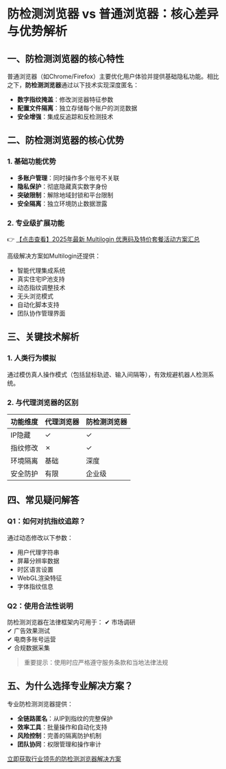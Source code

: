 # 防检测浏览器 vs 普通浏览器：核心差异与优势解析

## 一、防检测浏览器的核心特性

普通浏览器（如Chrome/Firefox）主要优化用户体验并提供基础隐私功能。相比之下，**防检测浏览器**通过以下技术实现深度匿名：

- **数字指纹掩盖**：修改浏览器特征参数
- **配置文件隔离**：独立存储每个账户的浏览数据
- **安全增强**：集成反追踪和反检测技术

## 二、防检测浏览器的核心优势

### 1. 基础功能优势
- **多账户管理**：同时操作多个账号不关联
- **隐私保护**：彻底隐藏真实数字身份
- **突破限制**：解除地域封锁和平台限制
- **安全隔离**：独立环境防止数据泄露

### 2. 专业级扩展功能
👉 [【点击查看】2025年最新 Multilogin 优惠码及特价套餐活动方案汇总](https://bit.ly/multIlogin)

高级解决方案如Multilogin还提供：
- 智能代理集成系统
- 真实住宅IP池支持
- 动态指纹调整技术
- 无头浏览模式
- 自动化脚本支持
- 团队协作管理界面

## 三、关键技术解析

### 1. 人类行为模拟
通过模仿真人操作模式（包括鼠标轨迹、输入间隔等），有效规避机器人检测系统。

### 2. 与代理浏览器的区别
| 功能维度       | 代理浏览器        | 防检测浏览器         |
|----------------|------------------|---------------------|
| IP隐藏         | ✓                | ✓                   |
| 指纹修改       | ✗                | ✓                   |
| 环境隔离       | 基础             | 深度                |
| 安全防护       | 有限             | 企业级              |

## 四、常见疑问解答

### Q1：如何对抗指纹追踪？
通过动态修改以下参数：
- 用户代理字符串
- 屏幕分辨率数据
- 时区语言设置
- WebGL渲染特征
- 字体指纹信息

### Q2：使用合法性说明
防检测浏览器在法律框架内可用于：
✔ 市场调研  
✔ 广告效果测试  
✔ 电商多账号运营  
✔ 合规数据采集  

> 重要提示：使用时应严格遵守服务条款和当地法律法规

## 五、为什么选择专业解决方案？
专业防检测浏览器提供：
- **全链路匿名**：从IP到指纹的完整保护
- **效率工具**：批量操作和自动化支持
- **风险控制**：完善的隔离防护机制
- **团队协同**：权限管理和操作审计

[立即获取行业领先的防检测浏览器解决方案](https://bit.ly/multIlogin)
